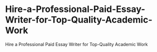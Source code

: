 # Hire-a-Professional-Paid-Essay-Writer-for-Top-Quality-Academic-Work
Hire a Professional Paid Essay Writer for Top-Quality Academic Work
